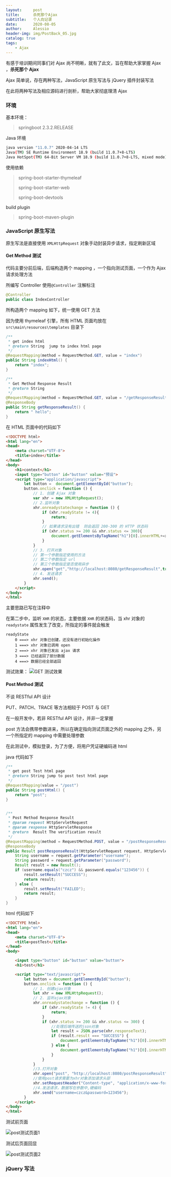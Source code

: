 ```yaml
---
layout:     post
title:      杀死那个Ajax
subtitle:   个人向记录
date:       2020-08-05
author:     Alessio
header-img: img/PostBack_05.jpg
catalog: true
tags:
    - Ajax
---
```




有感于培训期间同事们对 Ajax 尚不明晰，就有了此文，旨在帮助大家掌握 Ajax ，**杀死那个 Ajax**

Ajax 简单说，存在两种写法，JavaScript 原生写法与 jQuery 插件封装写法

在此将两种写法及相应源码进行剖析，帮助大家彻底理清 Ajax

### 环境
基本环境：

> springboot 2.3.2.RELEASE

Java 环境

```bash
java version "11.0.7" 2020-04-14 LTS
Java(TM) SE Runtime Environment 18.9 (build 11.0.7+8-LTS)
Java HotSpot(TM) 64-Bit Server VM 18.9 (build 11.0.7+8-LTS, mixed mode)
```

使用依赖
> spring-boot-starter-thymeleaf
> 
> spring-boot-starter-web
> 
> spring-boot-devtools

build plugin
>
> spring-boot-maven-plugin

### JavaScript 原生写法

原生写法是直接使用 `XMLHttpRequest` 对象手动封装异步请求，指定刷新区域

#### Get Method 测试

代码主要分前后端，后端构造两个 mapping ，一个指向测试页面，一个作为 Ajax 请求处理方法

所编写 Controller 使用`@Controller` 注解标注
```java
@Controller
public class IndexController 
```

所构造两个 mapping 如下，统一使用 GET 方法

因为使用 thymeleaf 引擎，所有 HTML 页面均放在 `src\main\resources\templates` 目录下

```java
/**
 * get index html
 * @return String  jump to index html page
 */
@RequestMapping(method = RequestMethod.GET, value = "index")
public String indexHtml() {
    return "index";
}

/**
 * Get Method Response Result
 * @return String
 */
@RequestMapping(method = RequestMethod.GET, value = "/getResponseResult")
@ResponseBody
public String getResponseResult() {
    return " hello";
}
```
在 HTML 页面中的代码如下
```html
<!DOCTYPE html>
<html lang="en">
<head>
    <meta charset="UTF-8">
    <title>index</title>
</head>
<body>
    <h1>context</h1>
    <input type="button" id="button" value="预设">
    <script type="application/javascript">
        let button =  document.getElementById("button");
        button.onclick = function () {
            // 1. 创建 Ajax 对象
            var xhr = new XMLHttpRequest();
            // 2.监听对象
            xhr.onreadystatechange = function () {
                if (xhr.readyState != 4){
                    return;
                }
                // 如果请求没有出错  则会返回 200-300 的 HTTP 状态码
                if (xhr.status >= 200 && xhr.status <= 300){
                    document.getElementsByTagName("h1")[0].innerHTML+=xhr.responseText;
                }
            }
            // 3. 打开对象
            // 第一个参数指定使用的方法
            // 第二个参数指定 url
            // 第三个参数指定是否使用异步
            xhr.open("get","http://localhost:8080/getResponseResult",true);
            // 4. 发送请求
            xhr.send();
        }
    </script>
</body>
</html>
```
主要思路已写在注释中

在第二步中，监听 `XHR` 的状态，主要依据 `XHR` 的状态码，当 xhr 对象的 `readystate` 属性发生了改变，所指定的事件就会触发

    readyState
        0 ===> xhr 对象已创建，还没有进行初始化操作
        1 ===> xhr 对象已调用 open
        2 ===> xhr 对象已发出 ajax 请求
        3 ===> 已经返回了部分数据
        4 ===> 数据已经全部返回

测试效果：
![GET 测试效果](https://raw.githubusercontent.com/Zjianru/zjianru.github.io/master/img/20200805GetMethodResultImage.png)


#### Post Method 测试

不谈 RESTful API 设计

PUT、PATCH、TRACE 等方法相较于 POST 与 GET 

在一般开发中，若非 RESTful API 设计，并非一定掌握

post 方法会携带参数进来，所以在确定指向测试页面之外的 mapping 之外，另一个所指定的 mapping 中需要处理参数

在此测试中，模拟登录，为了方便，将用户凭证硬编码进 html

java 代码如下

```java
/**
 * get post Test html page
 * @return String jump to post test html page
 */
@RequestMapping(value = "/post")
public String postHtml() {
    return "post";
}


/**
 * Post Method Response Result
 * @param request HttpServletRequest
 * @param response HttpServletResponse
 * @return  Result The verification result
 */
@RequestMapping(method = RequestMethod.POST, value = "/postResponseResult")
@ResponseBody
public Result postResponseResult(HttpServletRequest request, HttpServletResponse response) {
    String username = request.getParameter("username");
    String password = request.getParameter("password");
    Result result = new Result();
    if (username.equals("czcz") && password.equals("123456")) {
        result.setResult("SUCCESS");
        return result;
    } else {
        result.setResult("FAILED");
        return result;
    }
}
```

html 代码如下

```html
<!DOCTYPE html>
<html lang="en">
<head>
    <meta charset="UTF-8">
    <title>postTest</title>
</head>
<body>

    <input type="button" id="button" value="button">
    <h1>test</h1>

    <script type="text/javascript">
        let button = document.getElementById("button");
        button.onclick = function () {
            // 1. 创建ajax对象
            let xhr = new XMLHttpRequest();
            // 2. 监听ajax对象
            xhr.onreadystatechange = function () {
                if (xhr.readyState != 4) {
                    return;
                }
                if (xhr.status >= 200 && xhr.status <= 300) {
                    //处理后端传送的json对象
                    let result = JSON.parse(xhr.responseText);
                    if (result.result === "SUCCESS") {
                        document.getElementsByTagName("h1")[0].innerHTML = "SUCCESS";
                    } else {
                        document.getElementsByTagName("h1")[0].innerHTML = "FAILED";
                    }
                }
            }
            //3.打开对象
            xhr.open("post", "http://localhost:8080/postResponseResult", true);
            //使用post请求需要为xhr对象添加请求头部
            xhr.setRequestHeader("Content-type", "application/x-www-form-urlencoded");
            //4.发送请求，数据写在参数中,硬编码
            xhr.send("username=czcz&password=123456");
        }
    </script>
</body>
</html>
```

测试前页面

![post测试页面1](https://raw.githubusercontent.com/Zjianru/zjianru.github.io/master/img/20200805perPostMethodImage.png)

测试后页面回显

![post测试页面2](https://raw.githubusercontent.com/Zjianru/zjianru.github.io/master/img/20200805PostMethodResultImage.png)

### jQuery 写法
